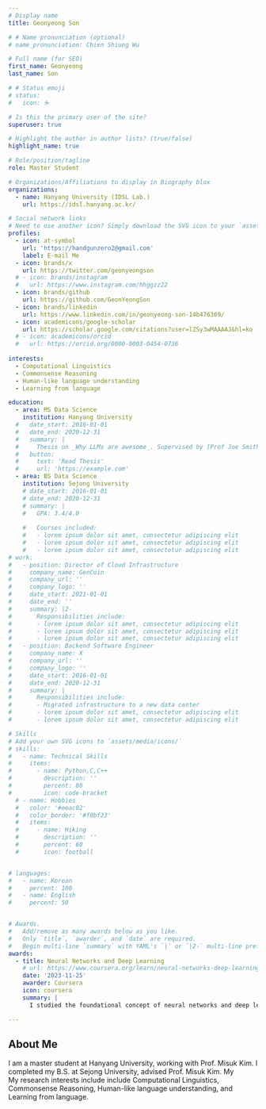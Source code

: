 ```yaml
---
# Display name
title: Geonyeong Son

# # Name pronunciation (optional)
# name_pronunciation: Chien Shiung Wu

# Full name (for SEO)
first_name: Geonyeong
last_name: Son

# # Status emoji
# status:
#   icon: ☕️

# Is this the primary user of the site?
superuser: true

# Highlight the author in author lists? (true/false)
highlight_name: true

# Role/position/tagline
role: Master Student

# Organizations/Affiliations to display in Biography blox
organizations:
  - name: Hanyang University (IDSL Lab.)
    url: https://idsl.hanyang.ac.kr/

# Social network links
# Need to use another icon? Simply download the SVG icon to your `assets/media/icons/` folder.
profiles:
  - icon: at-symbol
    url: 'https://handgunzero2@gmail.com'
    label: E-mail Me
  - icon: brands/x
    url: https://twitter.com/geonyeongson
  # - icon: brands/instagram
  #   url: ​https://www.instagram.com/hhggzz22
  - icon: brands/github
    url: https://github.com/GeonYeongSon
  - icon: brands/linkedin
    url: https://www.linkedin.com/in/geonyeong-son-14b476369/
  - icon: academicons/google-scholar
    url: https://scholar.google.com/citations?user=lZSy3wMAAAAJ&hl=ko
  # - icon: academicons/orcid
  #   url: https://orcid.org/0000-0003-0454-0736
    
interests:
  - Computational Linguistics
  - Commonsense Reasoning 
  - Human-like language understanding
  - Learning from language

education:
  - area: MS Data Science
    institution: Hanyang University
  #   date_start: 2016-01-01
  #   date_end: 2020-12-31
  #   summary: |
  #     Thesis on _Why LLMs are awesome_. Supervised by [Prof Joe Smith](https://example.com). Presented papers at 5 IEEE conferences with the contributions being published in 2 Springer journals.
  #   button:
  #     text: 'Read Thesis'
  #     url: 'https://example.com'
  - area: BS Data Science
    institution: Sejong University
    # date_start: 2016-01-01
    # date_end: 2020-12-31
    # summary: |
    #   GPA: 3.4/4.0
      
    #   Courses included:
    #   - lorem ipsum dolor sit amet, consectetur adipiscing elit
    #   - lorem ipsum dolor sit amet, consectetur adipiscing elit
    #   - lorem ipsum dolor sit amet, consectetur adipiscing elit
# work:
#   - position: Director of Cloud Infrastructure
#     company_name: GenCoin
#     company_url: ''
#     company_logo: ''
#     date_start: 2021-01-01
#     date_end: ''
#     summary: |2-
#       Responsibilities include:
#       - lorem ipsum dolor sit amet, consectetur adipiscing elit
#       - lorem ipsum dolor sit amet, consectetur adipiscing elit
#       - lorem ipsum dolor sit amet, consectetur adipiscing elit
#   - position: Backend Software Engineer
#     company_name: X
#     company_url: ''
#     company_logo: ''
#     date_start: 2016-01-01
#     date_end: 2020-12-31
#     summary: |
#       Responsibilities include:
#       - Migrated infrastructure to a new data center
#       - lorem ipsum dolor sit amet, consectetur adipiscing elit
#       - lorem ipsum dolor sit amet, consectetur adipiscing elit

# Skills
# Add your own SVG icons to `assets/media/icons/`
# skills:
#   - name: Technical Skills
#     items:
#       - name: Python,C,C++
#         description: ''
#         percent: 80
#         icon: code-bracket
  # - name: Hobbies
  #   color: '#eeac02'
  #   color_border: '#f0bf23'
  #   items:
  #     - name: Hiking
  #       description: ''
  #       percent: 60
  #       icon: football


# languages:
#   - name: Korean
#     percent: 100
#   - name: English
#     percent: 50


# Awards.
#   Add/remove as many awards below as you like.
#   Only `title`, `awarder`, and `date` are required.
#   Begin multi-line `summary` with YAML's `|` or `|2-` multi-line prefix and indent 2 spaces below.
awards:
  - title: Neural Networks and Deep Learning
    # url: https://www.coursera.org/learn/neural-networks-deep-learning
    date: '2023-11-25'
    awarder: Coursera
    icon: coursera
    summary: |
      I studied the foundational concept of neural networks and deep learning. By the end, I was familiar with the significant technological trends driving the rise of deep learning; build, train, and apply fully connected deep neural networks; implement efficient (vectorized) neural networks; identify key parameters in a neural network’s architecture; and apply deep learning to your own applications.

---
```


## About Me

<!-- Chien Shiung Wu is a professor of artificial intelligence at the Stanford AI Lab. Her research interests include distributed robotics, mobile computing and programmable matter. She leads the Robotic Neurobiology group, which develops self-reconfiguring robots, systems of self-organizing robots, and mobile sensor networks. -->
I am a master student at Hanyang University, working with Prof. Misuk Kim. I completed my B.S. at Sejong University, advised Prof. Misuk Kim. 
My                          
My research interests include include Computational Linguistics, Commonsense Reasoning, Human-like language understanding, and Learning from language.
